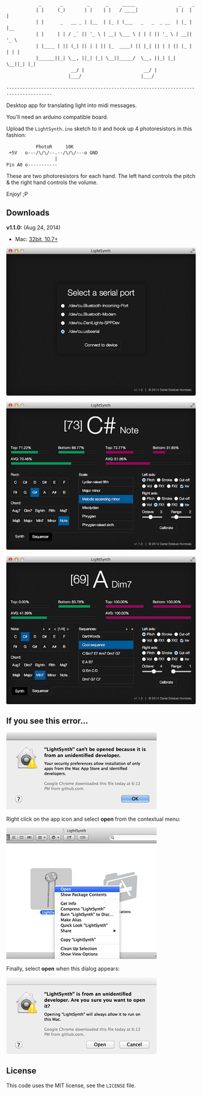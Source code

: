 			    _       _         _      _     _____                _    _     
			   | |     (_)       | |    | |   / ____|              | |  | |    
			   | |      _   __ _ | |__  | |_ | (___   _   _  _ __  | |_ | |__  
			   | |     | | / _` || '_ \ | __| \___ \ | | | || '_ \ | __|| '_ \ 
			   | |____ | || (_| || | | || |_  ____) || |_| || | | || |_ | | | |
			   |______||_| \__, ||_| |_| \__||_____/  \__, ||_| |_| \__||_| |_|
			                __/ |                      __/ |                   
			               |___/                      |___/                    

	---------------------------------------------------------------------------------------

Desktop app for translating light into midi messages.

You'll need an arduino compatible board.

Upload the `LightSynth.ino` sketch to it and hook up 4 photoresistors in this fashion:

               PhotoR     10K
     +5V   o---/\/\/--.--/\/\/---o GND
                      |
    Pin A0 o-----------

These are two photoresistors for each hand. The left hand controls the pitch & the right hand controls the volume.

Enjoy! ;P

## Downloads
**v1.1.0:** (Aug 24, 2014)

 * Mac: [32bit, 10.7+](https://github.com/danielesteban/LightSynth/releases/download/v1.1.0/LightSynth-darwin.dmg)

![Connect View](https://raw.githubusercontent.com/danielesteban/LightSynth/master/screenshots/connect.png)

![Synth View](https://raw.githubusercontent.com/danielesteban/LightSynth/master/screenshots/synth.png)

![Sequencer View](https://raw.githubusercontent.com/danielesteban/LightSynth/master/screenshots/sequencer.png)

## If you see this error...

![Gatekeeper error](https://raw.githubusercontent.com/danielesteban/LightSynth/master/screenshots/gatekeeper1.png)

Right click on the app icon and select **open** from the contextual menu:

![App contextual menu](https://raw.githubusercontent.com/danielesteban/LightSynth/master/screenshots/gatekeeper2.png)

Finally, select **open** when this dialog appears:

![Gatekeeper dialog](https://raw.githubusercontent.com/danielesteban/LightSynth/master/screenshots/gatekeeper3.png)

## License
This code uses the MIT license, see the `LICENSE` file.
